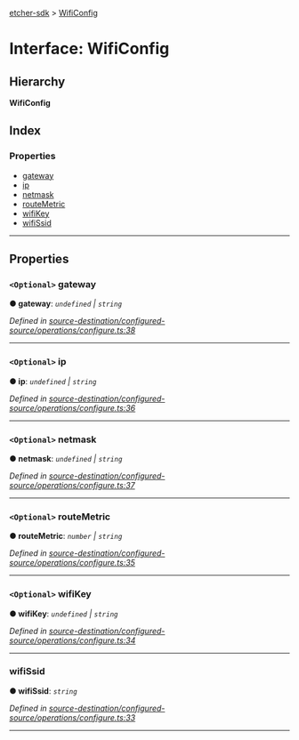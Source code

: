 [etcher-sdk](../README.md) > [WifiConfig](../interfaces/wificonfig.md)

# Interface: WifiConfig

## Hierarchy

**WifiConfig**

## Index

### Properties

* [gateway](wificonfig.md#gateway)
* [ip](wificonfig.md#ip)
* [netmask](wificonfig.md#netmask)
* [routeMetric](wificonfig.md#routemetric)
* [wifiKey](wificonfig.md#wifikey)
* [wifiSsid](wificonfig.md#wifissid)

---

## Properties

<a id="gateway"></a>

### `<Optional>` gateway

**● gateway**: *`undefined` \| `string`*

*Defined in [source-destination/configured-source/operations/configure.ts:38](https://github.com/balena-io-modules/etcher-sdk/blob/5821ce5/lib/source-destination/configured-source/operations/configure.ts#L38)*

___
<a id="ip"></a>

### `<Optional>` ip

**● ip**: *`undefined` \| `string`*

*Defined in [source-destination/configured-source/operations/configure.ts:36](https://github.com/balena-io-modules/etcher-sdk/blob/5821ce5/lib/source-destination/configured-source/operations/configure.ts#L36)*

___
<a id="netmask"></a>

### `<Optional>` netmask

**● netmask**: *`undefined` \| `string`*

*Defined in [source-destination/configured-source/operations/configure.ts:37](https://github.com/balena-io-modules/etcher-sdk/blob/5821ce5/lib/source-destination/configured-source/operations/configure.ts#L37)*

___
<a id="routemetric"></a>

### `<Optional>` routeMetric

**● routeMetric**: *`number` \| `string`*

*Defined in [source-destination/configured-source/operations/configure.ts:35](https://github.com/balena-io-modules/etcher-sdk/blob/5821ce5/lib/source-destination/configured-source/operations/configure.ts#L35)*

___
<a id="wifikey"></a>

### `<Optional>` wifiKey

**● wifiKey**: *`undefined` \| `string`*

*Defined in [source-destination/configured-source/operations/configure.ts:34](https://github.com/balena-io-modules/etcher-sdk/blob/5821ce5/lib/source-destination/configured-source/operations/configure.ts#L34)*

___
<a id="wifissid"></a>

###  wifiSsid

**● wifiSsid**: *`string`*

*Defined in [source-destination/configured-source/operations/configure.ts:33](https://github.com/balena-io-modules/etcher-sdk/blob/5821ce5/lib/source-destination/configured-source/operations/configure.ts#L33)*

___

